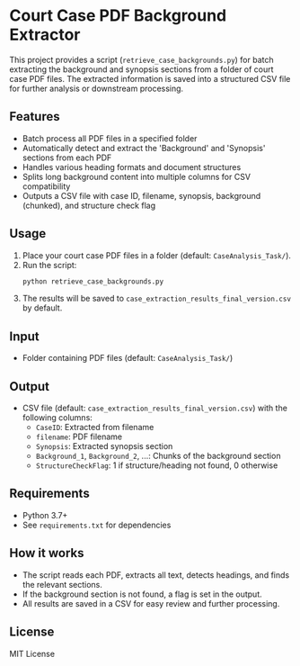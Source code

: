 # Court Case PDF Background Extractor

This project provides a script (`retrieve_case_backgrounds.py`) for batch extracting the background and synopsis sections from a folder of court case PDF files. The extracted information is saved into a structured CSV file for further analysis or downstream processing.

## Features
- Batch process all PDF files in a specified folder
- Automatically detect and extract the 'Background' and 'Synopsis' sections from each PDF
- Handles various heading formats and document structures
- Splits long background content into multiple columns for CSV compatibility
- Outputs a CSV file with case ID, filename, synopsis, background (chunked), and structure check flag

## Usage
1. Place your court case PDF files in a folder (default: `CaseAnalysis_Task/`).
2. Run the script:
   ```bash
   python retrieve_case_backgrounds.py
   ```
3. The results will be saved to `case_extraction_results_final_version.csv` by default.

## Input
- Folder containing PDF files (default: `CaseAnalysis_Task/`)

## Output
- CSV file (default: `case_extraction_results_final_version.csv`) with the following columns:
  - `CaseID`: Extracted from filename
  - `filename`: PDF filename
  - `Synopsis`: Extracted synopsis section
  - `Background_1`, `Background_2`, ...: Chunks of the background section
  - `StructureCheckFlag`: 1 if structure/heading not found, 0 otherwise

## Requirements
- Python 3.7+
- See `requirements.txt` for dependencies

## How it works
- The script reads each PDF, extracts all text, detects headings, and finds the relevant sections.
- If the background section is not found, a flag is set in the output.
- All results are saved in a CSV for easy review and further processing.

## License
MIT License 